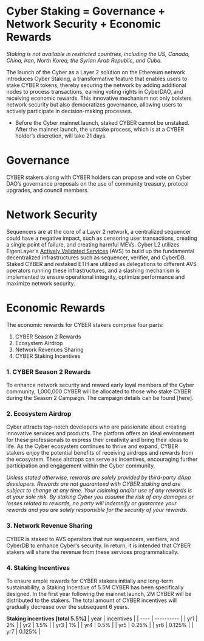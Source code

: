 # Cyber Staking = Governance + Network Security + Economic Rewards

*Staking is not available in restricted countries, including the US, Canada, China, Iran, North Korea, the Syrian Arab Republic, and Cuba.*

The launch of the Cyber as a Layer 2 solution on the Ethereum network introduces Cyber Staking, a transformative feature that enables users to stake CYBER tokens, thereby securing the network by adding additional nodes to process transactions, earning voting rights in CyberDAO, and receiving economic rewards. This innovative mechanism not only bolsters network security but also democratizes governance, allowing users to actively participate in decision-making processes.

* Before the Cyber mainnet launch, staked CYBER cannot be unstaked. After the mainnet launch, the unstake process, which is at a CYBER holder’s discretion, will take 21 days. 

# **Governance**

CYBER stakers along with CYBER holders can propose and vote on Cyber DAO’s governance proposals on the use of community treasury, protocol upgrades, and council members.

# Network Security

Sequencers are at the core of a Layer 2 network, a centralized sequencer could have a negative impact, such as censoring user transactions, creating a single point of failure, and creating harmful MEVs. Cyber L2 utilizes EigenLayer's [Actively Validated Services](https://docs.eigenlayer.xyz/eigenlayer/overview/key-terms) (AVS) to build up the fundamental decentralized infrastructures such as sequencer, verifier, and CyberDB. Staked CYBER and restaked ETH are utilized as delegations to different AVS operators running these infrastructures, and a slashing mechanism is implemented to ensure operational integrity, optimize performance and maximize network security.

# **Economic Rewards**

The economic rewards for CYBER stakers comprise four parts:

1. CYBER Season 2 Rewards
2. Ecosystem Airdrop
3. Network Revenues Sharing
4. CYBER Staking Incentives

### 1. CYBER Season 2 Rewards

To enhance network security and reward early loyal members of the Cyber community, 1,000,000 CYBER will be allocated to those who stake CYBER during the Season 2 Campaign. The campaign details can be found [here].

### 2. Ecosystem Airdrop

Cyber attracts top-notch developers who are passionate about creating innovative services and products. The platform offers an ideal environment for these professionals to express their creativity and bring their ideas to life. As the Cyber ecosystem continues to thrive and expand, CYBER stakers enjoy the potential benefits of receiving airdrops and rewards from the ecosystem. These airdrops can serve as incentives, encouraging further participation and engagement within the Cyber community.

*Unless stated otherwise, rewards are solely provided by third-party dApp developers. Rewards are not guaranteed with CYBER staking and are subject to change at any time. Your claiming and/or use of any rewards is at your sole risk. By staking Cyber you assume the risk of any damages or losses related to rewards, no party will indemnify or guarantee your rewards and you are solely responsible for the security of your rewards.*

### 3. Network Revenue Sharing

CYBER is staked to AVS operators that run sequencers, verifiers, and CyberDB to enhance Cyber's security. In return, it is intended that CYBER stakers will share the revenue from these services programmatically.

### 4. Staking Incentives

To ensure ample rewards for CYBER stakers initially and long-term sustainability, a Staking Incentive of 5.5M CYBER has been specifically designed. In the first year following the mainnet launch, 2M CYBER will be distributed to the stakers. The total amount of CYBER incentives will gradually decrease over the subsequent 6 years.

**Staking incentives [total 5.5%]**
| year | incentives |
| ---- | ---------- |
| yr1  | 2%         |
| yr2  | 1.5%       |
| yr3  | 1%         |
| yr4  | 0.5%       |
| yr5  | 0.25%      |
| yr6  | 0.125%     |
| yr7  | 0.125%     |
